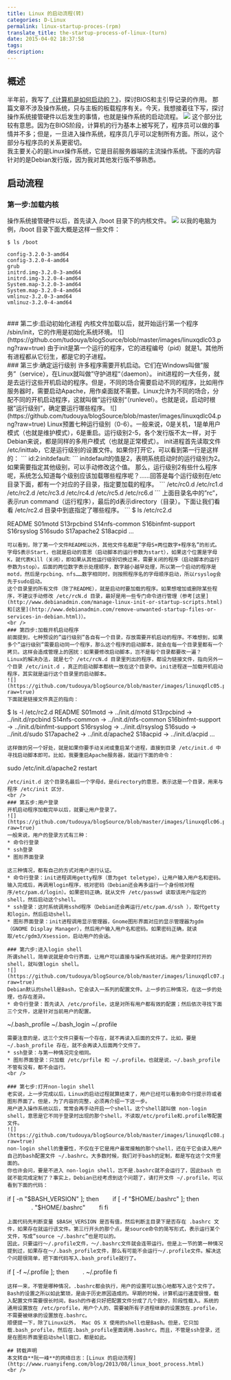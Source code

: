 ```yaml
---
title: Linux 的启动流程(转)
categories: D-Linux
permalink: linux-startup-proces-(rpm)
translate_title: the-startup-process-of-linux-(turn)
date: 2015-04-02 18:37:58
tags:
description:
---
```

## 概述
半年前，我写了[《计算机是如何启动的？》](http://blog.jobbole.com/33224/)，探讨BIOS和主引导记录的作用。
那篇文章不涉及操作系统，只与主板的板载程序有关。今天，我想接着往下写，探讨操作系统接管硬件以后发生的事情，也就是操作系统的启动流程。
![](https://github.com/tudouya/blogSource/blob/master/images/linuxqdlc01.png?raw=true)
这个部分比较有意思。因为在BIOS阶段，计算机的行为基本上被写死了，程序员可以做的事情并不多；但是，一旦进入操作系统，程序员几乎可以定制所有方面。所以，这个部分与程序员的关系更密切。  
我主要关心的是Linux操作系统，它是目前服务器端的主流操作系统。下面的内容针对的是Debian发行版，因为我对其他发行版不够熟悉。  

## 启动流程
### 第一步:加载内核
操作系统接管硬件以后，首先读入 /boot 目录下的内核文件。
![](https://github.com/tudouya/blogSource/blob/master/images/linuxqdlc02.png?raw=true)
以我的电脑为例，/boot 目录下面大概是这样一些文件：
```
$ ls /boot
 
config-3.2.0-3-amd64
config-3.2.0-4-amd64
grub
initrd.img-3.2.0-3-amd64
initrd.img-3.2.0-4-amd64
System.map-3.2.0-3-amd64
System.map-3.2.0-4-amd64
vmlinuz-3.2.0-3-amd64
vmlinuz-3.2.0-4-amd64
```
<br />
### 第二步:启动初始化进程
内核文件加载以后，就开始运行第一个程序 /sbin/init，它的作用是初始化系统环境。  
![](https://github.com/tudouya/blogSource/blob/master/images/linuxqdlc03.png?raw=true)
由于init是第一个运行的程序，它的进程编号（pid）就是1。其他所有进程都从它衍生，都是它的子进程。  
<br />
### 第三步:确定运行级别
许多程序需要开机启动。它们在Windows叫做”服务”（service），在Linux就叫做”守护进程“（daemon）。  
init进程的一大任务，就是去运行这些开机启动的程序。但是，不同的场合需要启动不同的程序，比如用作服务器时，需要启动Apache，用作桌面就不需要。Linux允许为不同的场合，分配不同的开机启动程序，这就叫做”运行级别“（runlevel）。也就是说，启动时根据”运行级别”，确定要运行哪些程序。
![](https://github.com/tudouya/blogSource/blob/master/images/linuxqdlc04.png?raw=true)
Linux预置七种运行级别（0-6）。一般来说，0是关机，1是单用户模式（也就是维护模式），6是重启。运行级别2-5，各个发行版不太一样，对于Debian来说，都是同样的多用户模式（也就是正常模式）。  
init进程首先读取文件 /etc/inittab，它是运行级别的设置文件。如果你打开它，可以看到第一行是这样的：
```
id:2:initdefault:
```
initdefault的值是2，表明系统启动时的运行级别为2。如果需要指定其他级别，可以手动修改这个值。  
那么，运行级别2有些什么程序呢，系统怎么知道每个级别应该加载哪些程序呢？……回答是每个运行级别在/etc目录下面，都有一个对应的子目录，指定要加载的程序。  
```
/etc/rc0.d
/etc/rc1.d
/etc/rc2.d
/etc/rc3.d
/etc/rc4.d
/etc/rc5.d
/etc/rc6.d
```
上面目录名中的”rc”，表示run command（运行程序），最后的d表示directory（目录）。下面让我们看看 /etc/rc2.d 目录中到底指定了哪些程序。
```
$ ls  /etc/rc2.d
 
README
S01motd
S13rpcbind
S14nfs-common
S16binfmt-support
S16rsyslog
S16sudo
S17apache2
S18acpid
...
```
可以看到，除了第一个文件README以外，其他文件名都是”字母S+两位数字+程序名”的形式。字母S表示Start，也就是启动的意思（启动脚本的运行参数为start），如果这个位置是字母K，就代表Kill（关闭），即如果从其他运行级别切换过来，需要关闭的程序（启动脚本的运行参数为stop）。后面的两位数字表示处理顺序，数字越小越早处理，所以第一个启动的程序是motd，然后是rpcbing、nfs……数字相同时，则按照程序名的字母顺序启动，所以rsyslog会先于sudo启动。  
这个目录里的所有文件（除了README），就是启动时要加载的程序。如果想增加或删除某些程序，不建议手动修改 /etc/rcN.d 目录，最好是用一些专门命令进行管理（参考[这里](http://www.debianadmin.com/manage-linux-init-or-startup-scripts.html)和[这里](http://www.debianadmin.com/remove-unwanted-startup-files-or-services-in-debian.html)）。
<br />
### 第四步:加载开机启动程序
前面提到，七种预设的”运行级别”各自有一个目录，存放需要开机启动的程序。不难想到，如果多个”运行级别”需要启动同一个程序，那么这个程序的启动脚本，就会在每一个目录里都有一个拷贝。这样会造成管理上的困扰：如果要修改启动脚本，岂不是每个目录都要改一遍？  
Linux的解决办法，就是七个 /etc/rcN.d 目录里列出的程序，都设为链接文件，指向另外一个目录 /etc/init.d ，真正的启动脚本都统一放在这个目录中。init进程逐一加载开机启动程序，其实就是运行这个目录里的启动脚本。
![](https://github.com/tudouya/blogSource/blob/master/images/linuxqdlc05.png?raw=true)
下面就是链接文件真正的指向：
```
$ ls -l /etc/rc2.d
README
S01motd -> ../init.d/motd
S13rpcbind -> ../init.d/rpcbind
S14nfs-common -> ../init.d/nfs-common
S16binfmt-support -> ../init.d/binfmt-support
S16rsyslog -> ../init.d/rsyslog
S16sudo -> ../init.d/sudo
S17apache2 -> ../init.d/apache2
S18acpid -> ../init.d/acpid
...
```
这样做的另一个好处，就是如果你要手动关闭或重启某个进程，直接到目录 /etc/init.d 中寻找启动脚本即可。比如，我要重启Apache服务器，就运行下面的命令：
```
sudo /etc/init.d/apache2 restart
```
/etc/init.d 这个目录名最后一个字母d，是directory的意思，表示这是一个目录，用来与程序 /etc/init 区分.
<br />
### 第五步:用户登录
开机启动程序加载完毕以后，就要让用户登录了。
![](https://github.com/tudouya/blogSource/blob/master/images/linuxqdlc06.png?raw=true)
一般来说，用户的登录方式有三种：
* 命令行登录
* ssh登录
* 图形界面登录

这三种情况，都有自己的方式对用户进行认证。
* 命令行登录：init进程调用getty程序（意为get teletype），让用户输入用户名和密码。输入完成后，再调用login程序，核对密码（Debian还会再多运行一个身份核对程序/etc/pam.d/login）。如果密码正确，就从文件 /etc/passwd 读取该用户指定的shell，然后启动这个shell。
* ssh登录：这时系统调用sshd程序（Debian还会再运行/etc/pam.d/ssh ），取代getty和login，然后启动shell。
* 图形界面登录：init进程调用显示管理器，Gnome图形界面对应的显示管理器为gdm（GNOME Display Manager），然后用户输入用户名和密码。如果密码正确，就读取/etc/gdm3/Xsession，启动用户的会话。

### 第六步:进入login shell
所谓shell，简单说就是命令行界面，让用户可以直接与操作系统对话。用户登录时打开的shell，就叫做login shell。  
![](https://github.com/tudouya/blogSource/blob/master/images/linuxqdlc07.png?raw=true)
Debian默认的shell是Bash，它会读入一系列的配置文件。上一步的三种情况，在这一步的处理，也存在差异。  
* 命令行登录：首先读入 /etc/profile，这是对所有用户都有效的配置；然后依次寻找下面三个文件，这是针对当前用户的配置。
```
~/.bash_profile
~/.bash_login
~/.profile
```
需要注意的是，这三个文件只要有一个存在，就不再读入后面的文件了。比如，要是 ~/.bash_profile 存在，就不会再读入后面两个文件了。
* ssh登录：与第一种情况完全相同。
* 图形界面登录：只加载 /etc/prfile 和 ~/.profile。也就是说，~/.bash_profile 不管有没有，都不会运行。
<br />

### 第七步:打开non-login shell
老实说，上一步完成以后，Linux的启动过程就算结束了，用户已经可以看到命令行提示符或者图形界面了。但是，为了内容的完整，必须再介绍一下这一步。  
用户进入操作系统以后，常常会再手动开启一个shell。这个shell就叫做 non-login shell，意思是它不同于登录时出现的那个shell，不读取/etc/profile和.profile等配置文件。  
![](https://github.com/tudouya/blogSource/blob/master/images/linuxqdlc08.png?raw=true)
non-login shell的重要性，不仅在于它是用户最常接触的那个shell，还在于它会读入用户自己的bash配置文件 ~/.bashrc。大多数时候，我们对于bash的定制，都是写在这个文件里面的。  
你也许会问，要是不进入 non-login shell，岂不是.bashrc就不会运行了，因此bash 也就不能完成定制了？事实上，Debian已经考虑到这个问题了，请打开文件 ~/.profile，可以看到下面的代码：
```
if [ -n "$BASH_VERSION" ]; then
　　if [ -f "$HOME/.bashrc" ]; then
　　　　. "$HOME/.bashrc"
　　fi
fi<span style="font-family: Monaco, Consolas, 'Andale Mono', 'DejaVu Sans Mono', monospace; font-style: normal;">　 </span>
```
上面代码先判断变量 $BASH_VERSION 是否有值，然后判断主目录下是否存在 .bashrc 文件，如果存在就运行该文件。第三行开头的那个点，是source命令的简写形式，表示运行某个文件，写成”source ~/.bashrc”也是可以的。  
因此，只要运行～/.profile文件，～/.bashrc文件就会连带运行。但是上一节的第一种情况提到过，如果存在～/.bash_profile文件，那么有可能不会运行～/.profile文件。解决这个问题很简单，把下面代码写入.bash_profile就行了。  
```
if [ -f ~/.profile ]; then
　　. ~/.profile
fi
```
这样一来，不管是哪种情况，.bashrc都会执行，用户的设置可以放心地都写入这个文件了。  
Bash的设置之所以如此繁琐，是由于历史原因造成的。早期的时候，计算机运行速度很慢，载入配置文件需要很长时间，Bash的作者只好把配置文件分成了几个部分，阶段性载入。系统的通用设置放在 /etc/profile，用户个人的、需要被所有子进程继承的设置放在.profile，不需要被继承的设置放在.bashrc。  
顺便提一下，除了Linux以外， Mac OS X 使用的shell也是Bash。但是，它只加载.bash_profile，然后在.bash_profile里面调用.bashrc。而且，不管是ssh登录，还是在图形界面里启动shell窗口，都是如此。  

## 转载声明
本文转自**阮一峰**的网络日志：[Linux 的启动流程](http://www.ruanyifeng.com/blog/2013/08/linux_boot_process.html)
<br />

